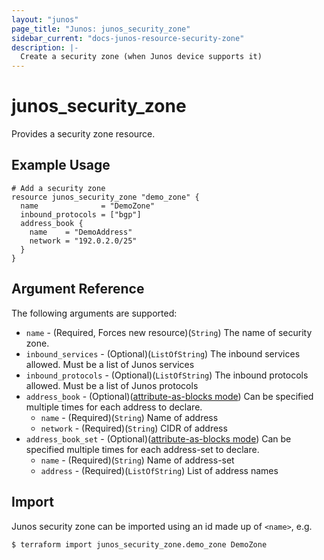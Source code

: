 ```yaml
---
layout: "junos"
page_title: "Junos: junos_security_zone"
sidebar_current: "docs-junos-resource-security-zone"
description: |-
  Create a security zone (when Junos device supports it)
---
```


# junos_security_zone

Provides a security zone resource.

## Example Usage

```hcl
# Add a security zone
resource junos_security_zone "demo_zone" {
  name              = "DemoZone"
  inbound_protocols = ["bgp"]
  address_book {
    name    = "DemoAddress"
    network = "192.0.2.0/25"
  }
}
```

## Argument Reference

The following arguments are supported:

* `name` - (Required, Forces new resource)(`String`) The name of security zone.
* `inbound_services` - (Optional)(`ListOfString`) The inbound services allowed. Must be a list of Junos services
* `inbound_protocols` - (Optional)(`ListOfString`) The inbound protocols allowed. Must be a list of Junos protocols
* `address_book` - (Optional)([attribute-as-blocks mode](https://www.terraform.io/docs/configuration/attr-as-blocks.html)) Can be specified multiple times for each address to declare.
  * `name` - (Required)(`String`) Name of address
  * `network` - (Required)(`String`) CIDR of address
* `address_book_set` - (Optional)([attribute-as-blocks mode](https://www.terraform.io/docs/configuration/attr-as-blocks.html)) Can be specified multiple times for each address-set to declare.
  * `name` - (Required)(`String`) Name of address-set
  * `address` - (Required)(`ListOfString`) List of address names

## Import

Junos security zone can be imported using an id made up of `<name>`, e.g.

```
$ terraform import junos_security_zone.demo_zone DemoZone
```
